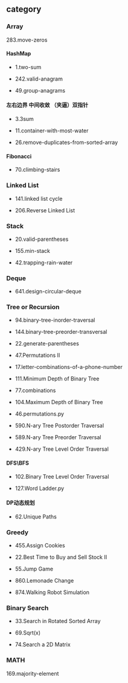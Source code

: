 ## category

### Array

283.move-zeros

#### HashMap

* 1.two-sum

* 242.valid-anagram

* 49.group-anagrams


#### 左右边界 中间收敛 （夹逼）双指针

* 3.3sum

* 11.container-with-most-water

* 26.remove-duplicates-from-sorted-array


#### Fibonacci

* 70.climbing-stairs



### Linked List

* 141.linked list cycle

* 206.Reverse Linked List


### Stack

* 20.valid-parentheses

* 155.min-stack

* 42.trapping-rain-water


### Deque

* 641.design-circular-deque


### Tree or Recursion

* 94.binary-tree-inorder-traversal

* 144.binary-tree-preorder-transversal

* 22.generate-parentheses
* 47.Permutations II
* 17.letter-combinations-of-a-phone-number
* 111.Minimum Depth of Binary Tree
* 77.combinations
* 104.Maximum Depth of Binary Tree
* 46.permutations.py
* 590.N-ary Tree Postorder Traversal
* 589.N-ary Tree Preorder Traversal
* 429.N-ary Tree Level Order Traversal
#### DFS\BFS

* 102.Binary Tree Level Order Traversal

* 127.Word Ladder.py

#### DP动态规划

* 62.Unique Paths

### Greedy

* 455.Assign Cookies

* 22.Best Time to Buy and Sell Stock II

* 55.Jump Game

* 860.Lemonade Change
* 874.Walking Robot Simulation

### Binary Search

* 33.Search in Rotated Sorted Array

* 69.Sqrt(x)

* 74.Search a 2D Matrix

### MATH

169.majority-element





  

